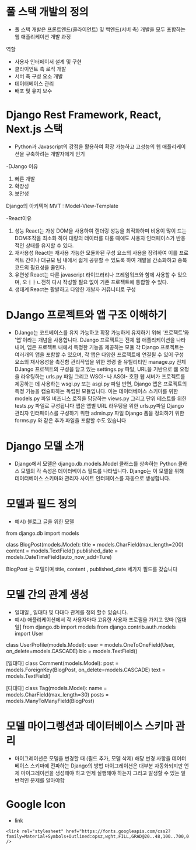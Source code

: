 # 풀 스택 개발의 정의
- 풀 스택 개발은 프론트엔드(클라이언트) 및 백엔드(서버 측) 개발을 모두 포함하는 웹 애플리케이션 개발 과정

역할
- 사용자 인터페이서 설계 및 구현
- 클라이언트 측 로직 개발
- 서버 측 구성 요소 개발
- 데이터베이스 관리
- 배포 및 유지 보수

# Django Rest Framework, React, Next.js 스택
- Python과 Javascript의 강점을 활용하여 확장 가능하고 고성능의
웹 애플리케이션을 구축하려는 개발자에게 인기

-DJango 이유
1. 빠른 개발
2. 확장성
3. 보안성

Django의 아키텍쳐
MVT : Model-View-Template

-React이유
1. 성능 React는 가상 DOM을 사용하여 렌더링 성능을 최적화하며
비용이 많이 드는 DOM조작을 최소화 하여 대량의 데이터를 다룰 때에도 사용자
인터페이스가 반응적인 상태를 유지할 수 있다.
2. 재사용성 React는 재사용 가능한 모듈화된 구성 요소의 사용을 장려하여
이를 프로젝트 간이나 대규모 팀 내에서 쉽게 공유할 수 있도록 하여 개발을 간소화하고
중복 코드의 필요성을 줄인다.
3. 유연성 React는 다른 javascript 라이브러리나 프레임워크와 함께 사용할 수 있으며, 오ㅓㅏㄴ전히 
다시 작성할 필요 없이 기존 프로젝트에 통합할 수 있다.
4. 생태계 React는 활발하고 다양한 개발자 커뮤니티로 구성

# DJango 프로젝트와 앱 구조 이해하기
- DJango는 코드베이스를 유지 가능하고 확장 가능하게 유지하기 위해
'프로젝트'와 '앱'이라는 개념을 사용합니다.
DJango 프로젝트는 전체 웹 애플리케이션을 나타내며, 앱은 프로젝트 내에서 특정한 기능을 제공하는 모듈
각 Django 프로젝트는 여러개의 앱을 포함할 수 있으며, 각 앱은 다양한 프로젝트에 연결될 수 있어 구성 요소의 재사용성을 촉진함
관리작업을 위한 명령 줄 유틸리티인 manage.py
전체 DJango 프로젝트의 구성을 담고 있는 settings.py 파일, URL을 기반으로
웹 요청을 라우팅하는 urls.py 파일 그리고 WSGI- 나 ASGI- 호환 웹 서버가
프로젝트를 제공하는 데 사용하는 wsgi.py 또는 asgi.py 파일
반면, Django 앱은 프로젝트의 특정 기능을 캡슐화하는 독립된 모듈입니다.
이는 데이터베이스 스키마를 위한 models.py 파일 비즈니스 로직을 담당하는
views.py 그리고 단위 테스트를 위한 tests.py 파일로 구성됩니다
앱은 앱별 URL 라우팅을 위한 urls.py파일 Django 관리자 인터페이스를 구성하기 위한
admin.py 파일 Django 폼을 정의하기 위한 forms.py 와 같은 추가 파일을 포함할 수도 있습니다

# Django 모델 소개
- Django에서 모델은 django.db.models.Model 클래스를 상속하는 Python 클래스
모델의 각 속성은 데이터베이스 필드를 나타냅니다.
Django는 이 모델을 위해 데이터베이스 스키마와 관리자 사이트 인터페이스를 자동으로 생성합니다.

# 모델과 필드 정의
- 예시) 블로그 글을 위한 모델

from django.db import models

class BlogPost(models.Model):
    title = models.CharField(max_length=200)
    content = models.TextField()
    published_date = models.DateTimeField(auto_now_add=Ture)

BlogPost 는 모델이며 title, content , published_date 세가지 필드를 갖습니다

# 모델 간의 관계 생성
- 일대일 , 일대다 및 다대다 관계를 정의 할수 있습니다.
- 예시) 애플리케이션에서 각 사용자마다 고유한 사용자 프로필을 가지고 있따
[일대일]
from django.db import models
from django.contrib.auth.models import User

class UserProfile(models.Model):
    user = models.OneToOneField(User, on_delete=models.CASCADE)
    bio = models.TextField()

[일대다]
class Comment(models.Model):
    post = models.ForeignKey(BlogPost, on_delete=models.CASCADE)
    text = models.TextField()

[다대다]
class Tag(models.Model):
    name = models.CharField(max_length=30)
    posts = models.ManyToManyField(BlogPost)

# 모델 마이그렝션과 데이터베이스 스키마 관리
- 마이그레이션은 모델을 변경할 때 (필드 추가, 모델 삭제) 해당 변경 사항을
데이터베이스 스키마에 전파하는 Django의 방법
마이그레이션은 대부분 자동화되지만 언제 마이그레이션을 생성해야 하고
언제 실행해야 하는지 그리고 발생할 수 있는 일반적인 문제를 알아야함

# Google Icon
- link
<!-- Variable icon font -->
    <link rel="stylesheet" href="https://fonts.googleapis.com/css2?family=Material+Symbols+Outlined:opsz,wght,FILL,GRAD@20..48,100..700,0..1,-50..200" />


